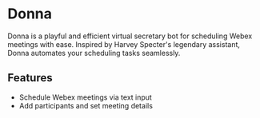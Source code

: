 # Donna
Donna is a playful and efficient virtual secretary bot for scheduling Webex meetings with ease. Inspired by Harvey Specter's legendary assistant, Donna automates your scheduling tasks seamlessly.
## Features
- Schedule Webex meetings via text input
- Add participants and set meeting details